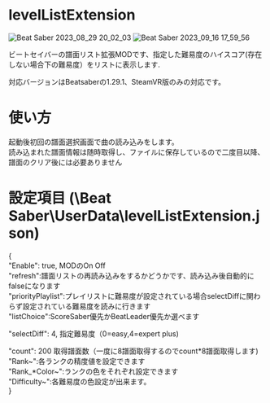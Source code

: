 # levelListExtension

![Beat Saber 2023_08_29 20_02_03](https://github.com/scifiHerb/levelListExtension/assets/109839172/453351c5-9490-4263-9be2-8c712733be32)
![Beat Saber 2023_09_16 17_59_56](https://github.com/scifiHerb/levelListExtension/assets/109839172/68ce7f66-6102-4f5a-ad65-08479f3cf6b0)

ビートセイバーの譜面リスト拡張MODです、指定した難易度のハイスコア(存在しない場合下の難易度）をリストに表示します.

対応バージョンはBeatsaberの1.29.1、SteamVR版のみの対応です。

# 使い方
起動後初回の譜面選択画面で曲の読み込みをします。  
読み込まれた譜面情報は随時取得し、ファイルに保存しているので二度目以降、譜面のクリア後には必要ありません  

# 設定項目 (\Beat Saber\UserData\levelListExtension.json)  
{  
  "Enable": true,    MODのOn Off  
  "refresh":譜面リストの再読み込みをするかどうかです、読み込み後自動的にfalseになります  
  "priorityPlaylist":プレイリストに難易度が設定されている場合selectDiffに関わらず設定されている難易度を読みに行きます  
  "listChoice":ScoreSaber優先かBeatLeader優先か選べます  

  "selectDiff": 4,   指定難易度（0=easy,4=expert plus)  
  
  "count": 200       取得譜面数（一度に8譜面取得するのでcount*8譜面取得します)  
  "Rank~":各ランクの精度値を設定できます  
  "Rank_*Color~":ランクの色をそれぞれ設定できます  
  "Difficulty~":各難易度の色設定が出来ます。  
}
